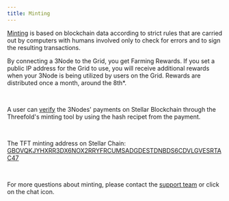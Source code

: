 ```yaml
---
title: Minting
---
```


[Minting](https://manual.grid.tf/faq/faq.html?highlight=receipt%20hash#farming-rewards-and-related-notions) is based on blockchain data according to strict rules that are carried out by computers with humans involved only to check for errors and to sign the resulting transactions.

By connecting a 3Node to the Grid, you get Farming Rewards. If you set a public IP address for the Grid to use, you will receive additional rewards when your 3Node is being utilized by users on the Grid. Rewards are distributed once a month, around the 8th\*.

<br />

A user can [verify](https://manual.grid.tf/faq/faq.html?highlight=receipt%20hash#on-threefold-grid-v3-how-can-i-verify-my-3nodes-payments-on-stellar-blockchain) the 3Nodes' payments on Stellar Blockchain through the Threefold's minting tool by using the hash recipet from the payment.

<br />

The TFT minting address on Stellar Chain:
[GBOVQKJYHXRR3DX6NOX2RRYFRCUMSADGDESTDNBDS6CDVLGVESRTAC47](https://stellar.expert/explorer/public/account/GBOVQKJYHXRR3DX6NOX2RRYFRCUMSADGDESTDNBDS6CDVLGVESRTAC47)

<br />

For more questions about minting, please contact the [support team](https://threefold.io/support/) or click on the chat icon.

